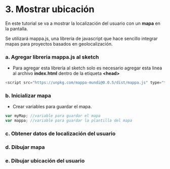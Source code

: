 # 3. Mostrar ubicación

En este tutorial se va a mostrar la localización del usuario con un **mapa** en la pantalla.

Se utilizará mappa.js, una librería de javascript que hace sencillo integrar mapas para proyectos basados en geolocalización.

### a. Agregar libreria mappa.js al sketch

* Para agregar esta librería al sketch solo es necesario agregar esta linea al archivo **index.html** dentro de la etiqueta **&lt;head&gt;**

```javascript
<script src="https://unpkg.com/mappa-mundi@0.0.5/dist/mappa.js" type="text/javascript"></script>
```

### b. Inicializar mapa

* Crear variables para guardar el mapa.

```javascript
var myMap; //variable para guardar el mapa
var mappa; //variable para guardar la plantilla del mapa
```

### c. Obtener datos de localización del usuario

### d. Dibujar mapa

### e. Dibujar ubicación del usuario

